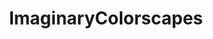 ---
title: ImaginaryColorscapes
crosslinks:
- outrun
- Art
- ImaginaryArtists
- ImaginarySeascapes
- anime
- ImaginaryMountains
- ImaginaryAirships
- outruncirclejerk
- Suomi
- ImaginaryLovers
- ImaginaryDwellings
- ImaginarySkyscapes
- PixelArt
---